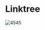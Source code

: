 # Linktree

![4545](https://github.com/FatoomRe/Flutter-Linktree/assets/112693194/8c34f135-530f-40e9-a41e-af7225fec793)
